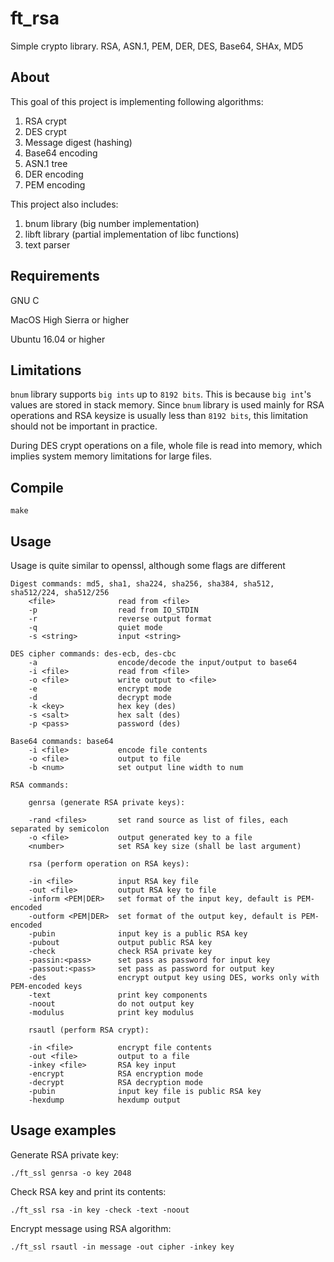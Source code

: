 # ft_rsa
Simple crypto library. RSA, ASN.1, PEM, DER, DES, Base64, SHAx, MD5

## About
This goal of this project is implementing following algorithms:
1. RSA crypt
2. DES crypt
2. Message digest (hashing)
3. Base64 encoding
4. ASN.1 tree
5. DER encoding
6. PEM encoding

This project also includes:
1. bnum library (big number implementation)
2. libft library (partial implementation of libc functions)
3. text parser

## Requirements
GNU C

MacOS High Sierra or higher

Ubuntu 16.04 or higher

## Limitations
```bnum``` library supports ``big ints`` up to ```8192 bits```. This is because ```big int```'s
values are stored in stack memory. Since ```bnum``` library is used mainly for RSA operations
and RSA keysize is usually less than ```8192 bits```, this limitation should not be important in practice.

During DES crypt operations on a file, whole file is read into memory,
which implies system memory limitations for large files.

## Compile
```make```

## Usage
Usage is quite similar to openssl, although some flags are different

```
Digest commands: md5, sha1, sha224, sha256, sha384, sha512, sha512/224, sha512/256
    <file>              read from <file>
    -p                  read from IO_STDIN
    -r                  reverse output format
    -q                  quiet mode
    -s <string>         input <string>

DES cipher commands: des-ecb, des-cbc
    -a                  encode/decode the input/output to base64
    -i <file>           read from <file>
    -o <file>           write output to <file>
    -e                  encrypt mode
    -d                  decrypt mode
    -k <key>            hex key (des)
    -s <salt>           hex salt (des)
    -p <pass>           password (des)

Base64 commands: base64
    -i <file>           encode file contents
    -o <file>           output to file
    -b <num>            set output line width to num

RSA commands:

    genrsa (generate RSA private keys):
    
    -rand <files>       set rand source as list of files, each separated by semicolon
    -o <file>           output generated key to a file
    <number>            set RSA key size (shall be last argument)
    
    rsa (perform operation on RSA keys):
    
    -in <file>          input RSA key file
    -out <file>         output RSA key to file
    -inform <PEM|DER>   set format of the input key, default is PEM-encoded
    -outform <PEM|DER>  set format of the output key, default is PEM-encoded
    -pubin              input key is a public RSA key
    -pubout             output public RSA key
    -check              check RSA private key
    -passin:<pass>      set pass as password for input key
    -passout:<pass>     set pass as password for output key
    -des                encrypt output key using DES, works only with PEM-encoded keys
    -text               print key components
    -noout              do not output key
    -modulus            print key modulus
    
    rsautl (perform RSA crypt):
    
    -in <file>          encrypt file contents
    -out <file>         output to a file
    -inkey <file>       RSA key input
    -encrypt            RSA encryption mode
    -decrypt            RSA decryption mode
    -pubin              input key file is public RSA key
    -hexdump            hexdump output
```
## Usage examples
Generate RSA private key:
```
./ft_ssl genrsa -o key 2048
```
Check RSA key and print its contents:
```
./ft_ssl rsa -in key -check -text -noout
```
Encrypt message using RSA algorithm:
```
./ft_ssl rsautl -in message -out cipher -inkey key
```
